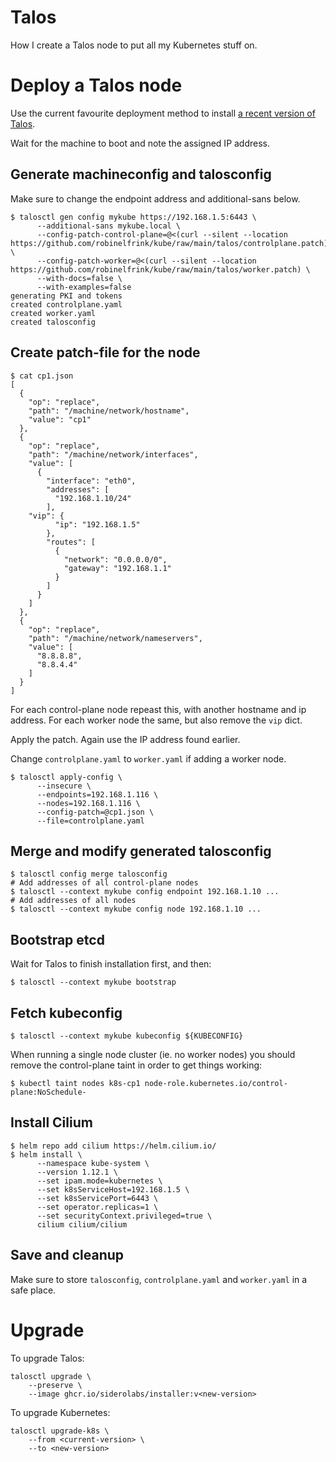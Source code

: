 # Talos

How I create a Talos node to put all my Kubernetes stuff on.

# Deploy a Talos node

Use the current favourite deployment method to install
[a recent version of Talos](https://github.com/siderolabs/talos/releases).

Wait for the machine to boot and note the assigned IP address.

## Generate machineconfig and talosconfig

Make sure to change the endpoint address and additional-sans below.

```shell
$ talosctl gen config mykube https://192.168.1.5:6443 \
      --additional-sans mykube.local \
      --config-patch-control-plane=@<(curl --silent --location https://github.com/robinelfrink/kube/raw/main/talos/controlplane.patch) \
      --config-patch-worker=@<(curl --silent --location https://github.com/robinelfrink/kube/raw/main/talos/worker.patch) \
      --with-docs=false \
      --with-examples=false
generating PKI and tokens
created controlplane.yaml
created worker.yaml
created talosconfig
```

## Create patch-file for the node

```shell
$ cat cp1.json
[
  {
    "op": "replace",
    "path": "/machine/network/hostname",
    "value": "cp1"
  },
  {
    "op": "replace",
    "path": "/machine/network/interfaces",
    "value": [
      {
        "interface": "eth0",
        "addresses": [
          "192.168.1.10/24"
        ],
	"vip": {
          "ip": "192.168.1.5"
        },
        "routes": [
          {
            "network": "0.0.0.0/0",
            "gateway": "192.168.1.1"
          }
        ]
      }
    ]
  },
  {
    "op": "replace",
    "path": "/machine/network/nameservers",
    "value": [
      "8.8.8.8",
      "8.8.4.4"
    ]
  }
]
```

For each control-plane node repeast this, with another hostname and ip address.
For each worker node the same, but also remove the `vip` dict.

Apply the patch. Again use the IP address found earlier.

Change `controlplane.yaml` to `worker.yaml` if adding a worker node.

```shell
$ talosctl apply-config \
      --insecure \
      --endpoints=192.168.1.116 \
      --nodes=192.168.1.116 \
      --config-patch=@cp1.json \
      --file=controlplane.yaml
```

## Merge and modify generated talosconfig

```shell
$ talosctl config merge talosconfig
# Add addresses of all control-plane nodes
$ talosctl --context mykube config endpoint 192.168.1.10 ...
# Add addresses of all nodes
$ talosctl --context mykube config node 192.168.1.10 ...
```

## Bootstrap etcd

Wait for Talos to finish installation first, and then:

```shell
$ talosctl --context mykube bootstrap
```

## Fetch kubeconfig

```shell
$ talosctl --context mykube kubeconfig ${KUBECONFIG}
```

When running a single node cluster (ie. no worker nodes) you should remove the
control-plane taint in order to get things working:

```shell
$ kubectl taint nodes k8s-cp1 node-role.kubernetes.io/control-plane:NoSchedule-
```

## Install Cilium

```shell
$ helm repo add cilium https://helm.cilium.io/
$ helm install \
      --namespace kube-system \
      --version 1.12.1 \
      --set ipam.mode=kubernetes \
      --set k8sServiceHost=192.168.1.5 \
      --set k8sServicePort=6443 \
      --set operator.replicas=1 \
      --set securityContext.privileged=true \
      cilium cilium/cilium
```

## Save and cleanup

Make sure to store `talosconfig`, `controlplane.yaml` and `worker.yaml` in a
safe place.

# Upgrade

To upgrade Talos:

```shell
talosctl upgrade \
    --preserve \
    --image ghcr.io/siderolabs/installer:v<new-version>
```

To upgrade Kubernetes:
```shell
talosctl upgrade-k8s \
    --from <current-version> \
    --to <new-version>
```
